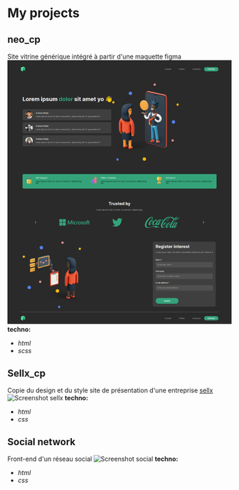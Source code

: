 # My projects
## neo_cp
Site vitrine générique intégré à partir d'une maquette figma 
![Screenshot_neo_cp](https://github.com/Aissam-salman/Show_project/blob/cb2519d173759bf201677683b4e5af8908ec597e/neo_cp/screenshot-neo_cp.png)
**techno:** 
- _html_
- _scss_

## Sellx_cp

Copie du design et du style site de présentation d'une entreprise [sellx](https://www.sellx.com/)
![Screenshot sellx]()
**techno:** 
- _html_
- _css_

## Social network 
Front-end d'un réseau social
![Screenshot social]()
**techno:** 
- _html_
- _css_
